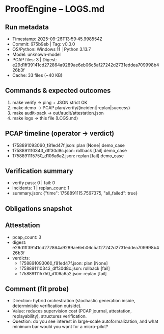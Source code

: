 # ProofEngine – LOGS.md

## Run metadata
- Timestamp: 2025-09-26T13:59:45.998554Z
- Commit: 675b9eb | Tag: v0.3.0
- OS/Python: Windows 11 | Python 3.13.7
- Model: unknown-model
- PCAP files: 3 | Digest: e29d1ff39141cd272864a9289ae6eb06c5af27242d2731eddea709998b426b3f
- Cache: 33 files (~40 KB)

## Commands & expected outcomes
1) make verify → ping + JSON strict OK
2) make demo → PCAP plan/verify/(incident|replan|success)
3) make audit-pack → out/audit/attestation.json
4) make logs → this file (LOGS.md)

## PCAP timeline (operator → verdict)
- 1758891093060_f81ed47f.json: plan [None] demo_case
- 1758891110343_dff30d8c.json: rollback [fail] demo_case
- 1758891115750_d106a6a2.json: replan [fail] demo_case

## Verification summary
- verify pass: 0 | fail: 0
- incidents: 1 | replan_count: 1
- summary.json: {"time": 1758891115.7567375, "all_failed": true}

## Obligations snapshot

## Attestation
- pcap_count: 3
- digest: e29d1ff39141cd272864a9289ae6eb06c5af27242d2731eddea709998b426b3f
- verdicts:
  - 1758891093060_f81ed47f.json: plan [None]
  - 1758891110343_dff30d8c.json: rollback [fail]
  - 1758891115750_d106a6a2.json: replan [fail]

## Comment (fit probe)
- Direction: hybrid orchestration (stochastic generation inside, deterministic verification outside).
- Value: reduces supervision cost (PCAP journal, attestation, replayability), structures verification.
- Question: do you see interest in large-scale autoformalization, and what minimum bar would you want for a micro-pilot?
